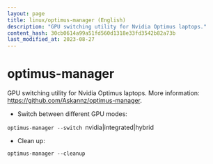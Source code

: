```yaml
---
layout: page
title: linux/optimus-manager (English)
description: "GPU switching utility for Nvidia Optimus laptops."
content_hash: 30cb0614a99a51fd560d1318e33fd3542b82a73b
last_modified_at: 2023-08-27
---
```

# optimus-manager

GPU switching utility for Nvidia Optimus laptops.
More information: <https://github.com/Askannz/optimus-manager>.

- Switch between different GPU modes:

`optimus-manager --switch `<span class="tldr-var badge badge-pill bg-dark-lm bg-white-dm text-white-lm text-dark-dm font-weight-bold">nvidia|integrated|hybrid</span>

- Clean up:

`optimus-manager --cleanup`
